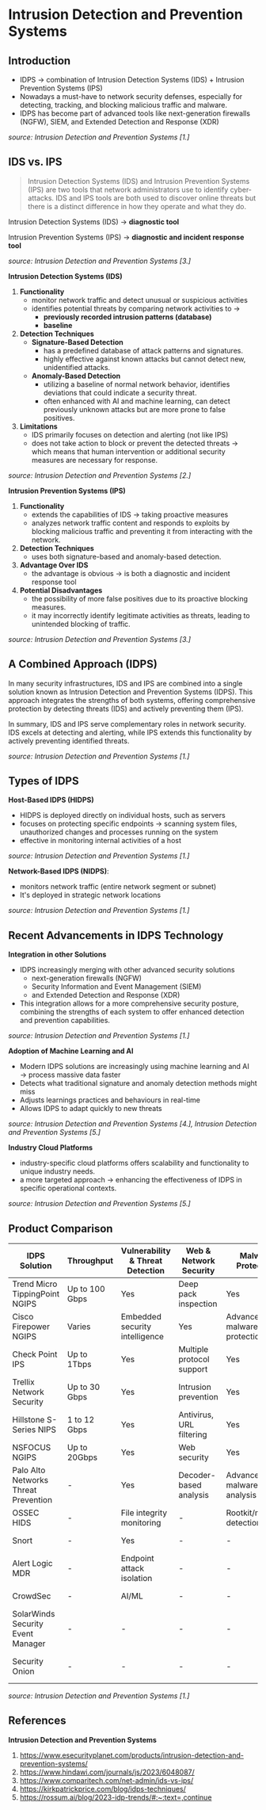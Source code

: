# Intrusion Detection and Prevention Systems

## Introduction

- IDPS → combination of Intrusion Detection Systems (IDS) + Intrusion Prevention Systems (IPS)
- Nowadays a must-have to network security defenses, especially for detecting, tracking, and blocking malicious traffic and malware.
- IDPS has become part of advanced tools like next-generation firewalls (NGFW), SIEM, and Extended Detection and Response (XDR)

_source: Intrusion Detection and Prevention Systems [1.]_

## **IDS vs. IPS**

> Intrusion Detection Systems (IDS) and Intrusion Prevention Systems (IPS) are two tools that network administrators use to identify cyber-attacks. IDS and IPS tools are both used to discover online threats but there is a distinct difference in how they operate and what they do.

Intrusion Detection Systems (IDS) → **diagnostic tool**

Intrusion Prevention Systems (IPS) → **diagnostic and incident response tool**

_source: Intrusion Detection and Prevention Systems [3.]_

**Intrusion Detection Systems (IDS)**

1. **Functionality**
   - monitor network traffic and detect unusual or suspicious activities
   - identifies potential threats by comparing network activities to →
     - **previously recorded intrusion patterns (database)**
     - **baseline**
2. **Detection Techniques**
   - **Signature-Based Detection**
     - has a predefined database of attack patterns and signatures.
     - highly effective against known attacks but cannot detect new, unidentified attacks.
   - **Anomaly-Based Detection**
     - utilizing a baseline of normal network behavior, identifies deviations that could indicate a security threat.
     - often enhanced with AI and machine learning, can detect previously unknown attacks but are more prone to false positives.
3. **Limitations**
   - IDS primarily focuses on detection and alerting (not like IPS)
   - does not take action to block or prevent the detected threats → which means that human intervention or additional security measures are necessary for response.

_source: Intrusion Detection and Prevention Systems [2.]_

**Intrusion Prevention Systems (IPS)**

1. **Functionality**
   - extends the capabilities of IDS → taking proactive measures
   - analyzes network traffic content and responds to exploits by blocking malicious traffic and preventing it from interacting with the network.
2. **Detection Techniques**
   - uses both signature-based and anomaly-based detection.
3. **Advantage Over IDS**
   - the advantage is obvious → is both a diagnostic and incident response tool
4. **Potential Disadvantages**
   - the possibility of more false positives due to its proactive blocking measures.
   - it may incorrectly identify legitimate activities as threats, leading to unintended blocking of traffic.

_source: Intrusion Detection and Prevention Systems [3.]_

## **A Combined Approach (IDPS)**

In many security infrastructures, IDS and IPS are combined into a single solution known as Intrusion Detection and Prevention Systems (IDPS). This approach integrates the strengths of both systems, offering comprehensive protection by detecting threats (IDS) and actively preventing them (IPS).

In summary, IDS and IPS serve complementary roles in network security. IDS excels at detecting and alerting, while IPS extends this functionality by actively preventing identified threats.

_source: Intrusion Detection and Prevention Systems [1.]_

## **Types of IDPS**

**Host-Based IDPS (HIDPS)**

- HIDPS is deployed directly on individual hosts, such as servers
- focuses on protecting specific endpoints → scanning system files, unauthorized changes and processes running on the system
- effective in monitoring internal activities of a host

_source: Intrusion Detection and Prevention Systems [1.]_

**Network-Based IDPS (NIDPS)**:

- monitors network traffic (entire network segment or subnet)
- It's deployed in strategic network locations

_source: Intrusion Detection and Prevention Systems [1.]_

## **Recent Advancements in IDPS Technology**

**Integration in other Solutions**

- IDPS increasingly merging with other advanced security solutions
  - next-generation firewalls (NGFW)
  - Security Information and Event Management (SIEM)
  - and Extended Detection and Response (XDR)
- This integration allows for a more comprehensive security posture, combining the strengths of each system to offer enhanced detection and prevention capabilities.

_source: Intrusion Detection and Prevention Systems [1.]_

**Adoption of Machine Learning and AI**

- Modern IDPS solutions are increasingly using machine learning and AI → process massive data faster
- Detects what traditional signature and anomaly detection methods might miss
- Adjusts learnings practices and behaviours in real-time
- Allows IDPS to adapt quickly to new threats

_source: Intrusion Detection and Prevention Systems [4.], Intrusion Detection and Prevention Systems [5.]_

**Industry Cloud Platforms**

- industry-specific cloud platforms offers scalability and functionality to unique industry needs.
- a more targeted approach → enhancing the effectiveness of IDPS in specific operational contexts.

_source: Intrusion Detection and Prevention Systems [5.]_

## Product Comparison

| IDPS Solution                        | Throughput     | Vulnerability & Threat Detection | Web & Network Security    | Malware Protection          | Traffic Analysis           | Additional Features          |
| ------------------------------------ | -------------- | -------------------------------- | ------------------------- | --------------------------- | -------------------------- | ---------------------------- |
| Trend Micro TippingPoint NGIPS       | Up to 100 Gbps | Yes                              | Deep pack inspection      | Yes                         | Inbound, outbound, lateral | High availability            |
| Cisco Firepower NGIPS                | Varies         | Embedded security intelligence   | Yes                       | Advanced malware protection | Yes                        | Application analysis         |
| Check Point IPS                      | Up to 1Tbps    | Yes                              | Multiple protocol support | Yes                         | Yes                        | Detailed reporting           |
| Trellix Network Security             | Up to 30 Gbps  | Yes                              | Intrusion prevention      | Yes                         | Yes                        | Self-learning detection      |
| Hillstone S-Series NIPS              | 1 to 12 Gbps   | Yes                              | Antivirus, URL filtering  | Yes                         | Yes                        | Cloud-based management       |
| NSFOCUS NGIPS                        | Up to 20Gbps   | Yes                              | Web security              | Yes                         | Yes                        | DDoS protection              |
| Palo Alto Networks Threat Prevention | -              | Yes                              | Decoder-based analysis    | Advanced malware analysis   | Yes                        | SSL decryption               |
| OSSEC HIDS                           | -              | File integrity monitoring        | -                         | Rootkit/malware detection   | Log-based                  | Compliance auditing          |
| Snort                                | -              | Yes                              | -                         | -                           | Protocol analysis          | Open-source                  |
| Alert Logic MDR                      | -              | Endpoint attack isolation        | -                         | -                           | Real-time visibility       | Managed services             |
| CrowdSec                             | -              | AI/ML                            | -                         | -                           | Behavioral analytics       | Open-source                  |
| SolarWinds Security Event Manager    | -              | -                                | -                         | -                           | Network visibility         | Compliance reporting         |
| Security Onion                       | -              | -                                | -                         | -                           | Comprehensive coverage     | Third-party tool integration |

_source: Intrusion Detection and Prevention Systems [1.]_

## References

**Intrusion Detection and Prevention Systems**

1. https://www.esecurityplanet.com/products/intrusion-detection-and-prevention-systems/
2. https://www.hindawi.com/journals/js/2023/6048087/
3. https://www.comparitech.com/net-admin/ids-vs-ips/
4. https://kirkpatrickprice.com/blog/idps-techniques/
5. https://rossum.ai/blog/2023-idp-trends/#:~:text=,continue
